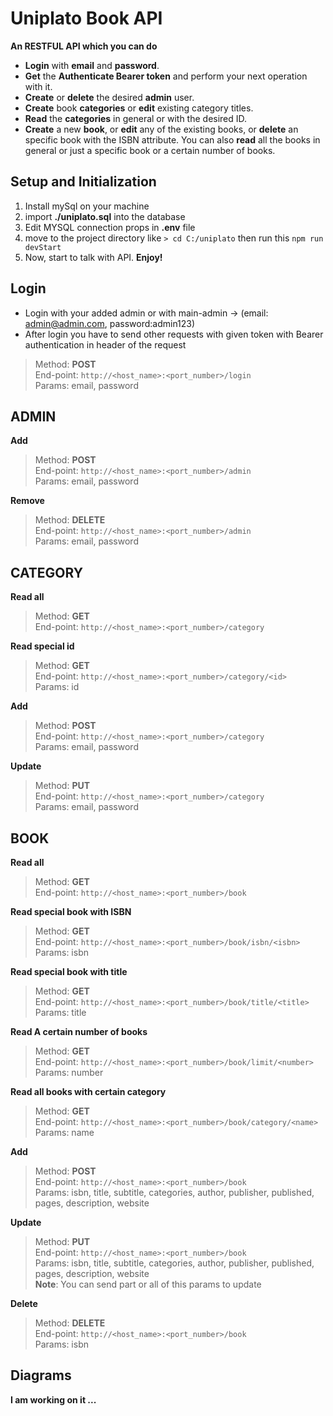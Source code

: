 # Uniplato Book API

**An RESTFUL API which you can do**

- **Login** with **email** and **password**.
- **Get** the **Authenticate Bearer token** and perform your next operation with it.
- **Create** or **delete** the desired **admin** user.
- **Create** book **categories** or **edit** existing category titles.
- **Read** the **categories** in general or with the desired ID.
- **Create** a new **book**, or **edit** any of the existing books, or **delete** an specific book with the ISBN attribute. You can also **read** all the books in general or just a specific book or a certain number of books.

## Setup and Initialization

1. Install mySql on your machine
2. import **./uniplato.sql** into the database
3. Edit MYSQL connection props in **.env** file
4. move to the project directory like `> cd C:/uniplato` then run this `npm run devStart`
5. Now, start to talk with API. **Enjoy!**

## Login

- Login with your added admin or with main-admin -> (email: admin@admin.com, password:admin123)
- After login you have to send other requests with given token with Bearer authentication in header of the request

> Method: **POST**  
> End-point: `http://<host_name>:<port_number>/login`  
> Params: email, password

## ADMIN

**Add**

> Method: **POST**  
> End-point: `http://<host_name>:<port_number>/admin`  
> Params: email, password

**Remove**

> Method: **DELETE**  
> End-point: `http://<host_name>:<port_number>/admin`  
> Params: email, password

## CATEGORY

**Read all**

> Method: **GET**  
> End-point: `http://<host_name>:<port_number>/category`

**Read special id**

> Method: **GET**  
> End-point: `http://<host_name>:<port_number>/category/<id>`  
> Params: id

**Add**

> Method: **POST**  
> End-point: `http://<host_name>:<port_number>/category`  
> Params: email, password

**Update**

> Method: **PUT**  
> End-point: `http://<host_name>:<port_number>/category`  
> Params: email, password

## BOOK

**Read all**

> Method: **GET**  
> End-point: `http://<host_name>:<port_number>/book`

**Read special book with ISBN**

> Method: **GET**  
> End-point: `http://<host_name>:<port_number>/book/isbn/<isbn>`  
> Params: isbn

**Read special book with title**

> Method: **GET**  
> End-point: `http://<host_name>:<port_number>/book/title/<title>`  
> Params: title

**Read A certain number of books**

> Method: **GET**  
> End-point: `http://<host_name>:<port_number>/book/limit/<number>`  
> Params: number

**Read all books with certain category**

> Method: **GET**  
> End-point: `http://<host_name>:<port_number>/book/category/<name>`  
> Params: name

**Add**

> Method: **POST**  
> End-point: `http://<host_name>:<port_number>/book`  
> Params: isbn, title, subtitle, categories, author, publisher, published, pages, description, website

**Update**

> Method: **PUT**  
> End-point: `http://<host_name>:<port_number>/book`  
> Params: isbn, title, subtitle, categories, author, publisher, published, pages, description, website  
> **Note**: You can send part or all of this params to update

**Delete**

> Method: **DELETE**  
> End-point: `http://<host_name>:<port_number>/book`  
> Params: isbn

## Diagrams

**I am working on it ...**
